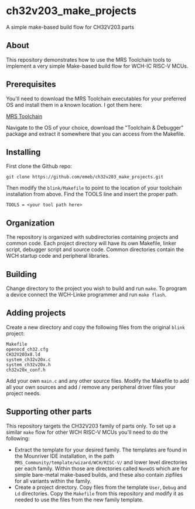 # ch32v203_make_projects
A simple make-based build flow for CH32V203 parts

## About
This repository demonstrates how to use the MRS Toolchain tools to implement
a very simple Make-based build flow for WCH-IC RISC-V MCUs.

## Prerequisites
You'll need to download the MRS Toolchain executables for your preferred OS and
install them in a known location. I got them here:

[MRS Toolchain](http://www.mounriver.com/download)

Navigate to the OS of your choice, download the "Toolchain & Debugger" package
and extract it somewhere that you can access from the Makefile.

## Installing
First clone the Github repo:
```
git clone https://github.com/emeb/ch32v203_make_projects.git
```

Then modify the `blink/Makefile` to point to the location of your toolchain installation
from above. Find the TOOLS line and insert the proper path.
```
TOOLS = <your tool path here>
```

## Organization
The repository is organized with subdirectories containing projects and common
code. Each project directory will have its own Makefile, linker script, debugger script
and source code. Common directories contain the WCH startup code and peripheral
libraries.

## Building
Change directory to the project you wish to build and run `make`. To program a
device connect the WCH-Linke programmer and run `make flash`.

## Adding projects
Create a new directory and copy the following files from the original `blink`
project:
```
Makefile
openocd_ch32.cfg
CH32V203x8.ld
system_ch32v20x.c
system_ch32v20x.h
ch32v20x_conf.h
```
Add your own `main.c` and any other source files. Modify the Makefile to add
all your own sources and add / remove any peripheral driver files your project
needs.

## Supporting other parts
This repository targets the CH32V203 family of parts only. To set up a similar
`make` flow for other WCH RISC-V MCUs you'll need to do the following:

* Extract the template for your desired family. The templates are found in
the Mounriver IDE installation, in the path `MRS_Community/template/wizard/WCH/RISC-V/`
and lower level directories per each family. Within those are directories
called `NoneOS` which are for simple bare-metal make-based builds, and these
also contain zipfiles for all variants within the family.
* Create a project directory. Copy files from the template `User`, `Debug` and
`Ld` directories. Copy the `Makefile` from this repository and modify it as
needed to use the files from the new family template.

